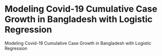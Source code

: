 # Modeling Covid-19 Cumulative Case Growth in Bangladesh with Logistic Regression
 Modeling Covid-19 Cumulative Case Growth in Bangladesh with Logistic Regression

